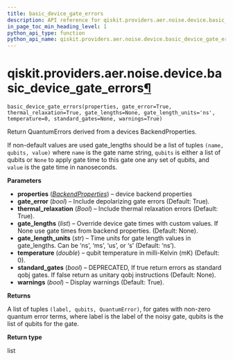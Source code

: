 ```yaml
---
title: basic_device_gate_errors
description: API reference for qiskit.providers.aer.noise.device.basic_device_gate_errors
in_page_toc_min_heading_level: 1
python_api_type: function
python_api_name: qiskit.providers.aer.noise.device.basic_device_gate_errors
---
```


# qiskit.providers.aer.noise.device.basic\_device\_gate\_errors[¶](#qiskit-providers-aer-noise-device-basic-device-gate-errors "Permalink to this headline")

<span id="qiskit.providers.aer.noise.device.basic_device_gate_errors" />

`basic_device_gate_errors(properties, gate_error=True, thermal_relaxation=True, gate_lengths=None, gate_length_units='ns', temperature=0, standard_gates=None, warnings=True)`

Return QuantumErrors derived from a devices BackendProperties.

If non-default values are used gate\_lengths should be a list of tuples `(name, qubits, value)` where `name` is the gate name string, `qubits` is either a list of qubits or `None` to apply gate time to this gate one any set of qubits, and `value` is the gate time in nanoseconds.

**Parameters**

*   **properties** ([*BackendProperties*](qiskit.providers.models.BackendProperties "qiskit.providers.models.BackendProperties")) – device backend properties
*   **gate\_error** (*bool*) – Include depolarizing gate errors (Default: True).
*   **thermal\_relaxation** (*Bool*) – Include thermal relaxation errors (Default: True).
*   **gate\_lengths** (*list*) – Override device gate times with custom values. If None use gate times from backend properties. (Default: None).
*   **gate\_length\_units** (*str*) – Time units for gate length values in gate\_lengths. Can be ‘ns’, ‘ms’, ‘us’, or ‘s’ (Default: ‘ns’).
*   **temperature** (*double*) – qubit temperature in milli-Kelvin (mK) (Default: 0).
*   **standard\_gates** (*bool*) – DEPRECATED, If true return errors as standard qobj gates. If false return as unitary qobj instructions (Default: None).
*   **warnings** (*bool*) – Display warnings (Default: True).

**Returns**

A list of tuples `(label, qubits, QuantumError)`, for gates with non-zero quantum error terms, where label is the label of the noisy gate, qubits is the list of qubits for the gate.

**Return type**

list


